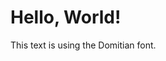 <!DOCTYPE html>
<html lang="en">
<head>
    <meta charset="UTF-8">
    <meta name="viewport" content="width=device-width, initial-scale=1.0">
    <link rel="stylesheet" href="styles.css">
    <title>Your Project Title</title>
</head>
<body>
    <h1>Hello, World!</h1>
    <p>This text is using the Domitian font.</p>
</body>
</html>
